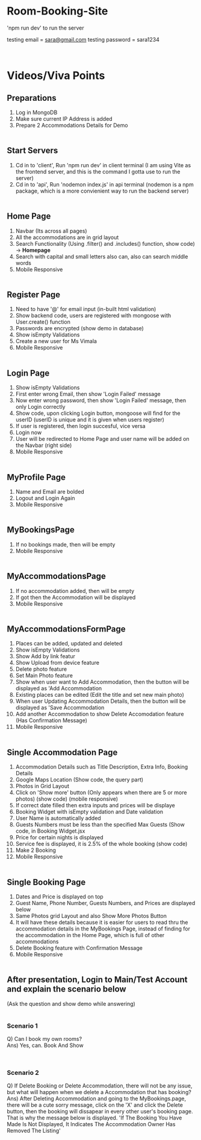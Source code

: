 # Room-Booking-Site

'npm run dev' to run the server 

testing email = sara@gmail.com
testing password = sara1234

</br>

# Videos/Viva Points 

## Preparations </br> 
1. Log in MongoDB 
2. Make sure current IP Address is added 
3. Prepare 2 Accommodations Details for Demo </br> </br>


## Start Servers </br>
1. Cd in to 'client', Run 'npm run dev' in client terminal (I am using Vite as the frontend server, and this is the command I gotta use to run the server)
2. Cd in to 'api', Run 'nodemon index.js' in api terminal (nodemon is a npm package, which is a more convienient way to run the backend server)</br> </br>



## Home Page </br>
1. Navbar (Its across all pages) 
2. All the accommodations are in grid layout 
3. Search Functionality (Using .filter() and .includes() function, show code) -> **Homepage**
4. Search with capital and small letters also can, also can search middle words 
5. Mobile Responsive </br> </br>


## Register Page </br>
1. Need to have '@' for email input (in-built html validation)
2. Show backend code, users are registered with mongoose with User.create() function
3. Passwords are encrypted (show demo in database)
4. Show isEmpty Validations
5. Create a new user for Ms Vimala
6. Mobile Responsive </br> </br>


## Login Page </br>
1. Show isEmpty Validations
2. First enter wrong Email, then show 'Login Failed' message
3. Now enter wrong password, then show 'Login Failed' message, then only Login correctly
4. Show code, upon clicking Login button, mongoose will find for the userID (userID is unique and it is 
    given when users register)
5. If user is registered, then login succesful, vice versa
6. Login now
7. User will be redirected to Home Page and user name will be added on the Navbar (right side)
8. Mobile Responsive </br> </br>



## MyProfile Page </br>
1. Name and Email are bolded
2. Logout and Login Again
3. Mobile Responsive </br> </br>

## MyBookingsPage </br>
1. If no bookings made, then will be empty
2. Mobile Responsive </br> </br>


## MyAccommodationsPage </br>
1. If no accommodation added, then will be empty
2. If got then the Accommodation will be displayed 
3. Mobile Responsive </br> </br>

## MyAccommodationsFormPage
1. Places can be added, updated and deleted
2. Show isEmpty Validations
3. Show Add by link featur
4. Show Upload from device feature
5. Delete photo feature
6. Set Main Photo feature
7. Show when user want to Add Accommodation, then the button will be displayed as 'Add Accommodation
8. Existing places can be edited (Edit the title and set new main photo)
9. When user Updating Accommodation Details, then the button will be displayed as 'Save Accommodation
10. Add another Accommodation to show Delete Accomodation feature (Has Confirmation Message)
11. Mobile Responsive </br> </br>


## Single Accommodation Page </br>
1. Accommodation Details such as Title Description, Extra Info, Booking Details
2. Google Maps Location (Show code, the query part)
3. Photos in Grid Layout
4. Click on 'Show more' button (Only appears when there are 5 or more photos) (show code)     (mobile responsive)
5. If correct date filled then extra inputs and prices will be displaye
6. Booking Widget with isEmpty validation and Date validation
7. User Name is automatically added
8. Guests Numbers must be less than the specified Max Guests (Show code, in Booking Widget.jsx
9. Price for certain nights is displayed
10. Service fee is displayed, it is 2.5% of the whole booking (show code)
11. Make 2 Booking
12. Mobile Responsive  </br> </br>


## Single Booking Page </br>
1. Dates and Price is displayed on top 
2. Guest Name, Phone Number, Guests Numbers, and Prices are displayed below
3. Same Photos grid Layout and also Show More Photos Button
4. It will have these details because it is easier for users to read thru the accommodation details in the MyBookings Page, instead of finding for the accommodation in the Home Page, which is full of other accommodations
5. Delete Booking feature with Confirmation Message 
6. Mobile Responsive  </br> </br>

## After presentation, Login to Main/Test  Account and explain the scenario below </br>
(Ask the question and show demo while answering) </br> </br>

### Scenario 1  </br>
Q) Can I book my own rooms? </br>
Ans) Yes, can. Book And Show

</br> 

### Scenario 2 </br>
Q) If Delete Booking or Delete Accommodation, there will not be any issue, but what will happen when we delete a Accommodation that has booking?  </br>
Ans) After Deleting Accommodation and going to the MyBookings.page, there will be a cute sorry message, click on the 'X' and click the Delete button, then the booking will dissapear in every other user's booking page. That is why the message below is displayed. 
'If The Booking You Have Made Is Not Displayed, It Indicates The Accommodation Owner Has Removed The Listing'
